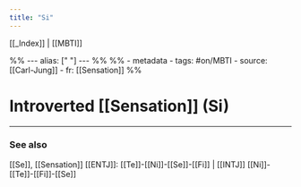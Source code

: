 ```yaml
---
title: "Si"
---
```


[[_Index]] | [[MBTI]]

%% ---
alias: [" "]
--- %%
%% - metadata
	- tags: #on/MBTI 
	- source: [[Carl-Jung]]
	- fr: [[Sensation]]
%%

# Introverted [[Sensation]] (Si)


-------------
### See also
[[Se]], [[Sensation]]
[[ENTJ]]: [[Te]]-[[Ni]]-[[Se]]-[[Fi]] | [[INTJ]] [[Ni]]-[[Te]]-[[Fi]]-[[Se]]

